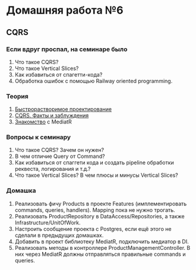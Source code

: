 # Домашняя работа №6

## CQRS 

### Если вдруг проспал, на семинаре было
1) Что такое CQRS? 
2) Что такое Vertical Slices?
3) Как избавиться от спагетти-кода?
4) Обработка ошибок с помощью Railway oriented programming.

### Теория
1. [Быстрорастворимое проектирование](https://habr.com/ru/companies/jugru/articles/447308/) 
2. [CQRS. Факты и заблуждения](https://habr.com/ru/articles/347908/)
3. [Знакомство](https://www.youtube.com/watch?v=ykC3Ty-3U7g&t) с MediatR

### Вопросы к семинару
1) Что такое CQRS? Зачем он нужен?
2) В чем отличие Query от Command?
3) Как избавиться от спаггети кода и создать pipeline обработки реквеста, логирования и т.д.?
4) Что такое Vertical Slices? В чем плюсы и минусы Vertical Slices?

### Домашка
1) Реализовать фичу Products в проекте Features (имплементировать commands, queries, handlers). Mapping пока не нужно трогать.
2) Реализовать ProductRepository в DataAccess/Repositories, а также Infrastructure/UnitOfWork.
3) Настроить сообщение проекта с Postgres, если ещё этого не сделали в предыдущих домашках.
4) Добавить в проект библиотеку MediatR, подключить медиатор в DI.
5) Реализовать методы в контроллере ProductManagementController. В них через MediatR должны отправляться правильные commands и queries.